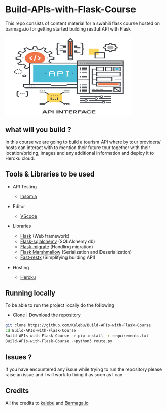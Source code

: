 # Build-APIs-with-Flask-Course

This repo consists of content material for a swahili flask course hosted on barmaga.io for getting started building restful API with Flask

<img src="webapi.jpeg" height="250" width="400">

## what will you build ?

In this course we are going to build a tourism API where by tour providers/ hosts can interact with to mention their future tour together with their location/pricing, images and any additional information and deploy it to Heroku cloud.


## Tools & Libraries to be used
- API Testing
  - [Insomia](https://insomnia.rest/)

- Editor
  - [VScode](https://code.visualstudio.com/)

- Libraries 
  - [Flask](https://flask.palletsprojects.com/en/1.1.x/) (Web framework)
  - [Flask-sqlalchemy](https://flask-sqlalchemy.palletsprojects.com/en/2.x/) (SQLAlchemy db)
  - [Flask-migrate](https://flask-migrate.readthedocs.io/en/latest/) (Handling migration)
  - [Flask Marshmallow](https://flask-marshmallow.readthedocs.io/en/latest/) (Serialization and Deserialization)
  - [Fast-restx](https://flask-restx.readthedocs.io/) (Simplifying building API)

- Hosting
  - [Heroku](https://www.heroku.com/)

## Running locally

To be able to run the project locally do the following 

- Clone | Download the repository

```bash
git clone https://github.com/Kalebu/Build-APIs-with-Flask-Course
cd Build-APIs-with-Flask-Course
Build-APIs-with-Flask-Course -> pip install -r requirements.txt
Build-APIs-with-Flask-Course ->python3 route.py
```

## Issues ?

If you have encountered any issue while trying to run the repository please raise an issue and I will work to fixing it as soon as I can

## Credits

All the credits to [kalebu](https://github.com/kalebu) and [Barmaga.io](#https://barmaga.io/)